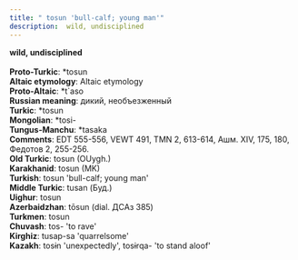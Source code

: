 ```yaml
---
title: " tosun 'bull-calf; young man'"
description:  wild, undisciplined
---
```

<p data-pagefind-weight="0.5">
<strong> wild, undisciplined</strong><br><br>
<strong>Proto-Turkic</strong>:  *tosun<br>
<strong>Altaic etymology</strong>:  Altaic etymology<br>
<strong> Proto-Altaic</strong>:  *t`aso<br>
<strong>Russian meaning</strong>:  дикий, необъезженный<br>
<strong>Turkic</strong>:  *tosun<br>
<strong>Mongolian</strong>:  *tosi-<br>
<strong>Tungus-Manchu</strong>:  *tasaka<br>
<strong>Comments</strong>:  EDT 555-556, VEWT 491, TMN 2, 613-614, Ашм. XIV, 175, 180, Федотов 2, 255-256.<br>
<strong>Old Turkic</strong>:  tosun (OUygh.)<br>
<strong>Karakhanid</strong>:  tosun (MK)<br>
<strong>Turkish</strong>:  tosun 'bull-calf; young man'<br>
<strong>Middle Turkic</strong>:  tusan (Буд.)<br>
<strong>Uighur</strong>:  tosun<br>
<strong>Azerbaidzhan</strong>:  tōsun (dial. ДСАз 385)<br>
<strong>Turkmen</strong>:  tosun<br>
<strong>Chuvash</strong>:  tos- 'to rave'<br>
<strong>Kirghiz</strong>:  tusap-sa 'quarrelsome'<br>
<strong>Kazakh</strong>:  tosɨn 'unexpectedly', tosɨrqa- 'to stand aloof'<br>

</p>
